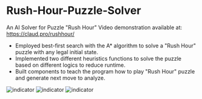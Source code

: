 # Rush-Hour-Puzzle-Solver
An AI Solver for Puzzle "Rush Hour"
Video demonstration available at: https://claud.pro/rushhour/

-	Employed best-first search with the A* algorithm to solve a "Rush Hour" puzzle with any legal initial state.
-	Implemented two different heuristics functions to solve the puzzle based on different logics to reduce runtime.
-	Built components to teach the program how to play "Rush Hour" puzzle and generate next move to analyze.

![indicator](https://claud.pro/content/images/size/w1000/2022/06/1-2.png)
![indicator](https://claud.pro/content/images/size/w1000/2022/06/2-1.png)
![indicator](https://claud.pro/content/images/size/w1000/2022/06/3-1.png)
